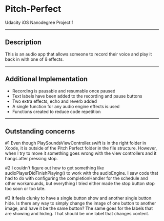 # Pitch-Perfect
Udacity iOS Nanodegree Project 1

-------------------------------------
Description
-------------------------------------

This is an audio app that allows someone to record their voice and play it back in with one of 6 effects.


-------------------------------------
Additional Implementation
-------------------------------------

* Recording is pausable and resumable once paused
* Text labels have been added to the recording and pause buttons
* Two extra effects, echo and reverb added
* A single function for any audio engine effects is used
* Functions created to reduce code repetition


-------------------------------------
Outstanding concerns
-------------------------------------

#1
Even though PlaySoundsViewController.swift is in the right folder in Xcode, it is outside of the Pitch Perfect folder in
the file structure. However, when I try to move it something goes wrong with the view controllers and it hangs after
pressing stop.

#2
I couldn't figure out how to get something like audioPlayerDidFinishPlaying() to work with the audioEngine. I saw
code that had to do with configuring the completionHandler for the schedule and other workarounds, but everything
I tried either made the stop button stop too soon or too late.

#3
It feels clunky to have a single button show and another single button hide. Is there any way to simply change the
image of one button to another image, and have it be the same button? The same goes for the labels that are showing
and hiding. That should be one label that changes content.
